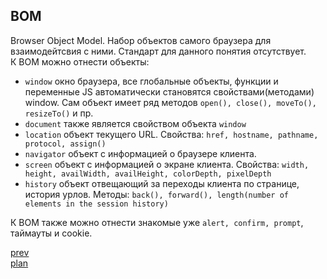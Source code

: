 <h2>BOM</h2>

<div>
Browser Object Model.
Набор объектов самого браузера для взаимодейтсвия с ними.
Стандарт для данного понятия отсутствует.
</div>

<div>
К BOM можно отнести объекты:

<ul>
<li>
<code>window</code> окно браузера, все глобальные объекты, функции и переменные JS
автоматически становятся свойствами(методами) window. Сам объект имеет ряд методов
<code>open(), close(), moveTo(), resizeTo()</code> и пр.
</li>
<li>
<code>document</code> также является свойством объекта <code>window</code>
</li>
<li>
<code>location</code> объект текущего URL. Свойства:
<code>href, hostname, pathname, protocol, assign()</code>
</li>
<li>
<code>navigator</code> объект с информацией о браузере клиента.
</li>
<li>
<code>screen</code> объект с информацией о экране клиента. Свойства:
<code>width, height, availWidth, availHeight, colorDepth, pixelDepth</code>
</li>
<li>
<code>history</code> объект отвещающий за переходы клиента по странице, история урлов.
Методы: <code>back(), forward(), length(number of elements in the session history)</code>
</li>
</ul>
</div>

<div>
К BOM также можно отнести знакомые уже <code>alert, confirm, prompt</code>, таймауты и cookie.
</div>

<a href="05.md">prev</a>
<br/>
<a href="00.md">plan</a>
